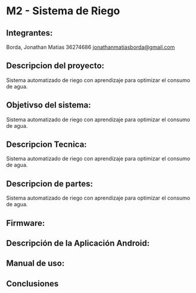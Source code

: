 # M2 - Sistema de Riego

## Integrantes:
  Borda, Jonathan Matias  36274686 jonathanmatiasborda@gmail.com
    
## Descripcion del proyecto:
  Sistema automatizado de riego con aprendizaje para optimizar el consumo de agua.

## Objetivso del sistema:
  Sistema automatizado de riego con aprendizaje para optimizar el consumo de agua.

## Descripcion Tecnica:
  Sistema automatizado de riego con aprendizaje para optimizar el consumo de agua.

## Descripcion de partes:
  Sistema automatizado de riego con aprendizaje para optimizar el consumo de agua.

## Firmware:
  
## Descripción de la Aplicación Android:

## Manual de uso:

## Conclusiones
